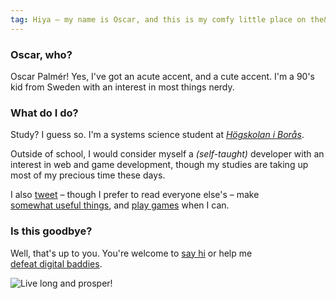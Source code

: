 ```yaml
---
tag: Hiya – my name is Oscar, and this is my comfy little place on the&nbsp;Internet
---
```


### Oscar, who?

Oscar Palm&eacute;r! Yes, I've got an acute accent, and a cute accent. I'm a 90's kid from Sweden with an interest in most things nerdy.

### What do I do?

Study? I guess so. I'm a systems science student at _[Högskolan&nbsp;i&nbsp;Borås](//hb.se)_.

Outside of school, I would consider myself a <i>(self-taught)</i> developer with an interest in web and game development, though my studies are taking up most of my precious time these days.

I also [tweet](//twitter.com/ohpalmer) &ndash; though I prefer to read everyone else's &ndash; make [somewhat&nbsp;useful&nbsp;things](//github.com/oscarpalmer), and [play&nbsp;games](//psnprofiles.com/queo) when I can.

### Is this goodbye?

Well, that's up to you. You're welcome to [say&nbsp;hi](//twitter.com/ohpalmer) or help me [defeat&nbsp;digital&nbsp;baddies](//psnprofiles.com/queo).

![Live long and prosper!](//d2pqc14cgnihq.cloudfront.net/emoji/llap.png)
